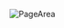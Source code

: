 ![PageArea](https://user-images.githubusercontent.com/56879548/220963399-58a64584-29ee-4365-b64c-2c86d70cf031.jpg)
